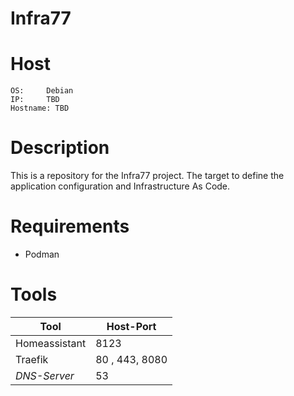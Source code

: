 # Infra77 

# Host
```
OS:     Debian
IP:     TBD
Hostname: TBD
```
# Description
This is a repository for the Infra77 project. The target to define the application configuration and Infrastructure As Code.

# Requirements
- Podman

# Tools
| Tool          | Host-Port      |
|---------------|----------------|
| Homeassistant | 8123           |
| Traefik       | 80 , 443, 8080 |
| *DNS-Server*  | 53              |
